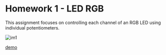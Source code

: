 # Homework 1 - LED RGB

This assignment focuses on controlling each channel of an RGB LED using individual potentiometers.

![im1](https://github.com/Radu-Antonio/IntroductionToRobotics/assets/93879460/0b5b7817-6318-457d-9490-4982be610e48)

[demo](https://www.youtube.com/watch?v=V2Z1-XqeLN0)
